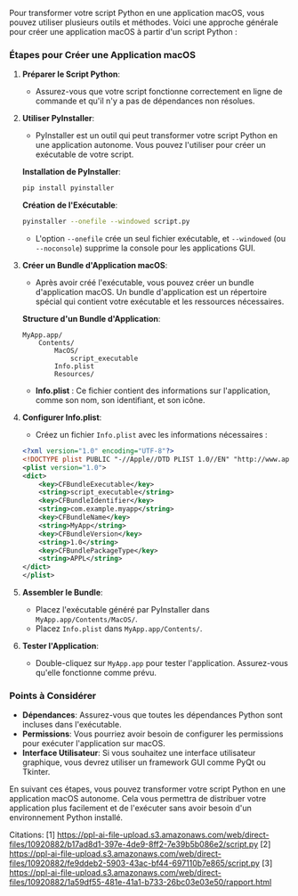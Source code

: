 Pour transformer votre script Python en une application macOS, vous pouvez utiliser plusieurs outils et méthodes. Voici une approche générale pour créer une application macOS à partir d'un script Python :

### Étapes pour Créer une Application macOS

1. **Préparer le Script Python**:
   - Assurez-vous que votre script fonctionne correctement en ligne de commande et qu'il n'y a pas de dépendances non résolues.

2. **Utiliser PyInstaller**:
   - PyInstaller est un outil qui peut transformer votre script Python en une application autonome. Vous pouvez l'utiliser pour créer un exécutable de votre script.

   **Installation de PyInstaller**:
   ```bash
   pip install pyinstaller
   ```

   **Création de l'Exécutable**:
   ```bash
   pyinstaller --onefile --windowed script.py
   ```

   - L'option `--onefile` crée un seul fichier exécutable, et `--windowed` (ou `--noconsole`) supprime la console pour les applications GUI.

3. **Créer un Bundle d'Application macOS**:
   - Après avoir créé l'exécutable, vous pouvez créer un bundle d'application macOS. Un bundle d'application est un répertoire spécial qui contient votre exécutable et les ressources nécessaires.

   **Structure d'un Bundle d'Application**:
   ```
   MyApp.app/
       Contents/
           MacOS/
               script_executable
           Info.plist
           Resources/
   ```

   - **Info.plist** : Ce fichier contient des informations sur l'application, comme son nom, son identifiant, et son icône.

4. **Configurer Info.plist**:
   - Créez un fichier `Info.plist` avec les informations nécessaires :

   ```xml
   <?xml version="1.0" encoding="UTF-8"?>
   <!DOCTYPE plist PUBLIC "-//Apple//DTD PLIST 1.0//EN" "http://www.apple.com/DTDs/PropertyList-1.0.dtd">
   <plist version="1.0">
   <dict>
       <key>CFBundleExecutable</key>
       <string>script_executable</string>
       <key>CFBundleIdentifier</key>
       <string>com.example.myapp</string>
       <key>CFBundleName</key>
       <string>MyApp</string>
       <key>CFBundleVersion</key>
       <string>1.0</string>
       <key>CFBundlePackageType</key>
       <string>APPL</string>
   </dict>
   </plist>
   ```

5. **Assembler le Bundle**:
   - Placez l'exécutable généré par PyInstaller dans `MyApp.app/Contents/MacOS/`.
   - Placez `Info.plist` dans `MyApp.app/Contents/`.

6. **Tester l'Application**:
   - Double-cliquez sur `MyApp.app` pour tester l'application. Assurez-vous qu'elle fonctionne comme prévu.

### Points à Considérer

- **Dépendances**: Assurez-vous que toutes les dépendances Python sont incluses dans l'exécutable.
- **Permissions**: Vous pourriez avoir besoin de configurer les permissions pour exécuter l'application sur macOS.
- **Interface Utilisateur**: Si vous souhaitez une interface utilisateur graphique, vous devrez utiliser un framework GUI comme PyQt ou Tkinter.

En suivant ces étapes, vous pouvez transformer votre script Python en une application macOS autonome. Cela vous permettra de distribuer votre application plus facilement et de l'exécuter sans avoir besoin d'un environnement Python installé.

Citations:
[1] https://ppl-ai-file-upload.s3.amazonaws.com/web/direct-files/10920882/b17ad8d1-397e-4de9-8ff2-7e39b5b086e2/script.py
[2] https://ppl-ai-file-upload.s3.amazonaws.com/web/direct-files/10920882/fe9ddeb2-5903-43ac-bf44-697110b7e865/script.py
[3] https://ppl-ai-file-upload.s3.amazonaws.com/web/direct-files/10920882/1a59df55-481e-41a1-b733-26bc03e03e50/rapport.html